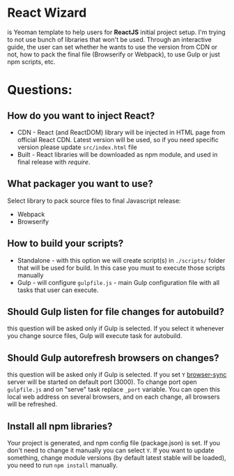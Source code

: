 # React Wizard
is Yeoman template to help users for **ReactJS** initial project setup. I'm trying to not use bunch of libraries that won't be used. Through an interactive guide, the user can set whether he wants to use the version from CDN or not, how to pack the final file (Browserify or Webpack), to use Gulp or just npm scripts, etc.

# Questions:
## How do you want to inject React?
- CDN - React (and ReactDOM) library will be injected in HTML page from official React CDN.  Latest version will be used, so if you need specific version please update `src/index.html` file
- Built - React libraries will be downloaded as npm module, and used in final release with *require*.
## What packager you want to use?
Select library to pack source files to final Javascript release:
- Webpack  
- Browserify
## How to build your scripts?
- Standalone - with this option we will create script(s) in `./scripts/` folder that will be used for build. In this case you must to execute those scripts manually
- Gulp - will configure `gulpfile.js` - main Gulp configuration file with all tasks that user can execute.
## Should Gulp listen for file changes for autobuild?
this question will be asked only if Gulp is selected.  If you select it whenever you change source files, Gulp will execute task for autobuild.
## Should Gulp autorefresh browsers on changes?
this question will be asked only if Gulp is selected. If you set `Y` [browser-sync](https://www.npmjs.com/package/browser-sync) server will be started on default port (3000). To change port open `gulpfile.js` and on "serve" task replace `_port` variable. You can open this local web address on several browsers, and on each change, all browsers will be refreshed.
## Install all npm libraries?
Your project is generated, and npm config file (package.json) is set. If you don't need to change it manually you can select `Y`. If you want to update something, change module versions (by default latest stable will be loaded), you need to run `npm install` manually.
